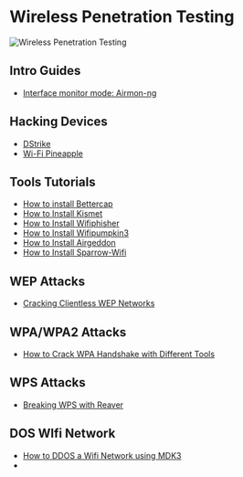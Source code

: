 # Wireless Penetration Testing
![Wireless Penetration Testing](https://www.offensive-wireless.com/wp-content/uploads/2021/09/Wireless-Attacks.png)


## Intro Guides
- [Interface monitor mode: Airmon-ng](https://www.offensive-wireless.com/interface-monitor-mode-airmon-ng/)


## Hacking Devices
- [DStrike]()
- [Wi-Fi Pineapple]()

## Tools Tutorials

- [How to install Bettercap](https://www.offensive-wireless.com/how-to-install-bettercap/)
- [How to Install Kismet](https://www.offensive-wireless.com/how-to-install-kismet-in-kali/)
- [How to Install Wifiphisher](https://www.offensive-wireless.com/how-to-install-wifiphisher-on-kali/)
- [How to Install Wifipumpkin3](https://www.offensive-wireless.com/how-to-install-wifipumpkin3/)
- [How to Install Airgeddon](https://www.offensive-wireless.com/how-to-install-airgeddon-on-kali-linux/)
- [How to Install Sparrow-Wifi](https://www.offensive-wireless.com/how-to-install-sparrow-wifi/)


## WEP Attacks
- [Cracking Clientless WEP Networks](https://www.offensive-wireless.com/cracking-clientless-wep-networks/)

## WPA/WPA2 Attacks
- [How to Crack WPA Handshake with Different Tools](https://www.offensive-wireless.com/how-to-crack-wpa-handshake-password/)

## WPS Attacks
- [Breaking WPS with Reaver](https://www.offensive-wireless.com/hands-on-how-to-crack-wps-with-reaver/)

## DOS WIfi Network

- [How to DDOS a Wifi Network using MDK3](https://www.offensive-wireless.com/how-to-ddos-a-wifi-network-using-mdk3/)
- []()
